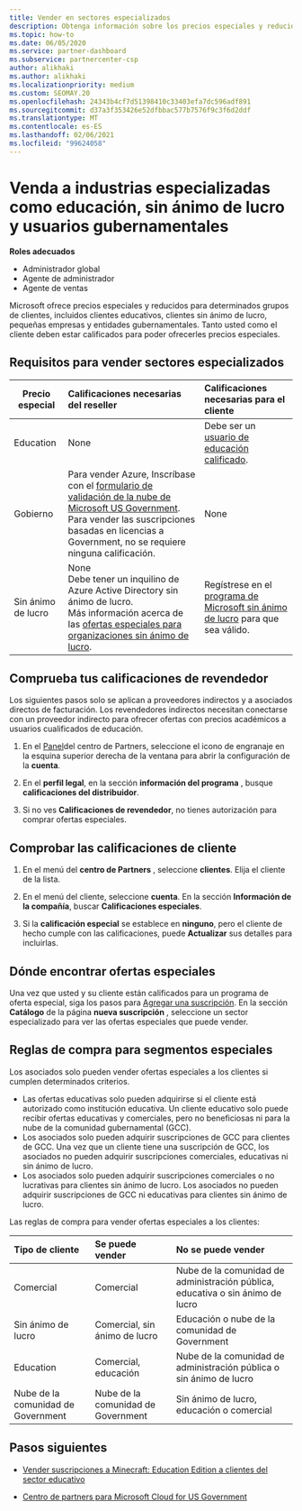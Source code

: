 ```yaml
---
title: Vender en sectores especializados
description: Obtenga información sobre los precios especiales y reducidos de Microsoft para determinados grupos de clientes, incluidos clientes de educación, clientes sin ánimo de lucro y usuarios de la administración pública.
ms.topic: how-to
ms.date: 06/05/2020
ms.service: partner-dashboard
ms.subservice: partnercenter-csp
author: alikhaki
ms.author: alikhaki
ms.localizationpriority: medium
ms.custom: SEOMAY.20
ms.openlocfilehash: 24343b4cf7d51398410c33403efa7dc596adf891
ms.sourcegitcommit: d37a3f353426e52dfbbac577b7576f9c3f6d2ddf
ms.translationtype: MT
ms.contentlocale: es-ES
ms.lasthandoff: 02/06/2021
ms.locfileid: "99624058"
---
```

# <a name="sell-to-specialized-industries-like-education-non-profit-and-government-users"></a>Venda a industrias especializadas como educación, sin ánimo de lucro y usuarios gubernamentales

**Roles adecuados**

- Administrador global
- Agente de administrador
- Agente de ventas

Microsoft ofrece precios especiales y reducidos para determinados grupos de clientes, incluidos clientes educativos, clientes sin ánimo de lucro, pequeñas empresas y entidades gubernamentales. Tanto usted como el cliente deben estar calificados para poder ofrecerles precios especiales. 

## <a name="requirements-to-sell-to-specialized-industries"></a>Requisitos para vender sectores especializados

|**Precio especial**   |**Calificaciones necesarias del reseller**   |**Calificaciones necesarias para el cliente**   |
|----------------------------|:---------------------------------|:------------------------------------------|
|Education   |None   | Debe ser un [usuario de educación calificado](https://www.microsoftvolumelicensing.com/DocumentSearch.aspx?Mode=3&DocumentTypeId=7).   |
|Gobierno   |Para vender Azure, Inscríbase con el [formulario de validación de la nube de Microsoft US Government](https://azuregov.microsoft.com/csp). Para vender las suscripciones basadas en licencias a Government, no se requiere ninguna calificación.|   None|
|Sin ánimo de lucro  |None<br/> Debe tener un inquilino de Azure Active Directory sin ánimo de lucro.<br/> Más información acerca de las [ofertas especiales para organizaciones sin ánimo de lucro](https://assetsprod.microsoft.com/mpn/nonprofit-skus-in-csp-faq.pdf).   |Regístrese en el [programa de Microsoft sin ánimo de lucro](https://nonprofit.microsoft.com/#/register) para que sea válido.   |

## <a name="check-your-reseller-qualifications"></a>Comprueba tus calificaciones de revendedor

Los siguientes pasos solo se aplican a proveedores indirectos y a asociados directos de facturación. Los revendedores indirectos necesitan conectarse con un proveedor indirecto para ofrecer ofertas con precios académicos a usuarios cualificados de educación.

1. En el [Panel](https://partner.microsoft.com/dashboard)del centro de Partners, seleccione el icono de engranaje en la esquina superior derecha de la ventana para abrir la configuración de la **cuenta**.

2. En el **perfil legal**, en la sección **información del programa** , busque **calificaciones del distribuidor**.

3. Si no ves **Calificaciones de revendedor**, no tienes autorización para comprar ofertas especiales.

## <a name="check-the-customer-qualifications"></a>Comprobar las calificaciones de cliente

1. En el menú del **centro de Partners** , seleccione **clientes**. Elija el cliente de la lista.

2. En el menú del cliente, seleccione **cuenta**. En la sección **Información de la compañía**, buscar **Calificaciones especiales**.

3. Si la **calificación especial** se establece en **ninguno**, pero el cliente de hecho cumple con las calificaciones, puede **Actualizar** sus detalles para incluirlas.

## <a name="where-to-find-special-offers"></a>Dónde encontrar ofertas especiales

Una vez que usted y su cliente están calificados para un programa de oferta especial, siga los pasos para [Agregar una suscripción](create-a-new-subscription.md). En la sección **Catálogo** de la página **nueva suscripción** , seleccione un sector especializado para ver las ofertas especiales que puede vender.

## <a name="purchase-rules-for-special-segments"></a>Reglas de compra para segmentos especiales

Los asociados solo pueden vender ofertas especiales a los clientes si cumplen determinados criterios. 

- Las ofertas educativas solo pueden adquirirse si el cliente está autorizado como institución educativa. Un cliente educativo solo puede recibir ofertas educativas y comerciales, pero no beneficiosas ni para la nube de la comunidad gubernamental (GCC).
- Los asociados solo pueden adquirir suscripciones de GCC para clientes de GCC. Una vez que un cliente tiene una suscripción de GCC, los asociados no pueden adquirir suscripciones comerciales, educativas ni sin ánimo de lucro. 
- Los asociados solo pueden adquirir suscripciones comerciales o no lucrativas para clientes sin ánimo de lucro. Los asociados no pueden adquirir suscripciones de GCC ni educativas para clientes sin ánimo de lucro.

Las reglas de compra para vender ofertas especiales a los clientes:

|**Tipo de cliente**   |**Se puede vender**   |**No se puede vender**   |
|:----------------------------|:---------------------------------|:------------------------------------------|
| Comercial |Comercial | Nube de la comunidad de administración pública, educativa o sin ánimo de lucro |
| Sin ánimo de lucro |Comercial, sin ánimo de lucro | Educación o nube de la comunidad de Government |
| Education |Comercial, educación | Nube de la comunidad de administración pública o sin ánimo de lucro |
| Nube de la comunidad de Government |Nube de la comunidad de Government | Sin ánimo de lucro, educación o comercial |

## <a name="next-steps"></a>Pasos siguientes

- [Vender suscripciones a Minecraft: Education Edition a clientes del sector educativo](minecraft-subscriptions.md)

- [Centro de partners para Microsoft Cloud for US Government](partner-center-for-microsoft-us-govt-cloud.md)
